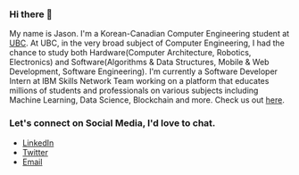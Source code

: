### Hi there 👋

My name is Jason. I'm a Korean-Canadian Computer Engineering student at [UBC](https://www.ubc.ca/). At UBC, in the very broad subject of Computer Engineering, I had the chance to study both Hardware(Computer Architecture, Robotics, Electronics) and Software(Algorithms & Data Structures, Mobile & Web Development, Software Engineering). I'm currently a Software Developer Intern at IBM Skills Network Team working on a platform that educates millions of students and professionals on various subjects including Machine Learning, Data Science, Blockchain and more. Check us out [here](https://cognitiveclass.ai/).

### Let's connect on Social Media, I'd love to chat.
- [LinkedIn](https://www.linkedin.com/in/minkyusong/)
- [Twitter](https://twitter.com/_smkjason)
- [Email](smkjason@yahoo.com)

<!--
**smkjason/smkjason** is a ✨ _special_ ✨ repository because its `README.md` (this file) appears on your GitHub profile.

Here are some ideas to get you started:

- 🔭 I’m currently working on ...
- 🌱 I’m currently learning ...
- 👯 I’m looking to collaborate on ...
- 🤔 I’m looking for help with ...
- 💬 Ask me about ...
- 📫 How to reach me: ...
- 😄 Pronouns: ...
- ⚡ Fun fact: ...
-->
